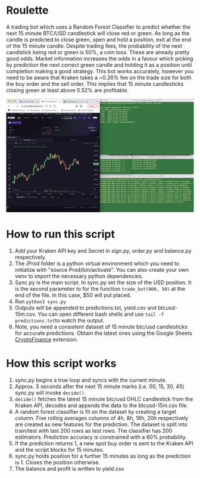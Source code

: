 # Roulette
A trading bot which uses a Random Forest Classifier to predict whether the next 15 minute BTC/USD candlestick will close red or green. As long as the candle is predicted to close green, open and hold a position, exit at the end of the 15 minute candle.
Despite trading fees, the probability of the next candlstick being red or green is 50%, a coin toss. These are already pretty good odds. Market information increases the odds in a favour which picking by prediction the next correct green candle and holding it as a position until completion making a good strategy.
This bot works accurately, however you need to be aware that Kraken takes a ~0.26% fee on the trade size for both the buy order and the sell order. This implies that 15 minute candlesticks closing green at least above 0.52% are profitable.


![Dashboard](https://github.com/iojupiter/Roulette/blob/main/Screenshot%202023-04-04%20at%2021.04.13.png?raw=true)

# How to run this script
1. Add your Kraken API key and Secret in sign.py, order.py and balance.py respectively.
2. The /Prod folder is a python virtual environment which you need to initialize with "source Prod/bin/activate". You can also create your own venv to import the necessary python dependencies.
3. Sync.py is the main script. In sync.py set the size of the USD position. It is the second parameter to for the function `trade_bot(900, 50)` at the end of the file. In this case, $50 will put placed.
4. Run `python3 sync.py`
5. Outputs will be appended to predictions.txt, yield.csv and btcusd-15m.csv. You can open different bash shells and use `tail -f predictions.txt`to watch the output.
6. Note, you need a consistent dataset of 15 minute btc/usd candlesticks for accurate predictions. Obtain the latest ones using the Google Sheets [CryptoFinance](https://cryptowat.ch/cryptofinance) extension.


# How this script works
1. sync.py begins a true loop and syncs with the current minute.
2. Approx. 3 seconds after the next 15 minute marks (i.e. 00, 15, 30, 45) sync.py will invoke `decide()`.
3. `decide()` fetches the latest 15 minute btc/usd OHLC candlestick from the Kraken API, decodes and appends the data to the btcusd-15m.csv file.
4. A random forest classifier is fit on the dataset by creating a target column. Five rolling averages columns of 4h, 8h, 16h, 20h respectively are created as new features for the prediction.
The dataset is split into train/test with last 200 rows as test rows. The classifier has 200 estimators. Prediction accuracy is constrained with a 60% probability.
5. If the prediction returns 1, a new spot buy order is sent to the Kraken API and the script blocks for 15 minutes.
6. sync.py holds position for a further 15 minutes as long as the prediction is 1. Closes the position otherwise.
7. The balance and profit is written to yield.csv
